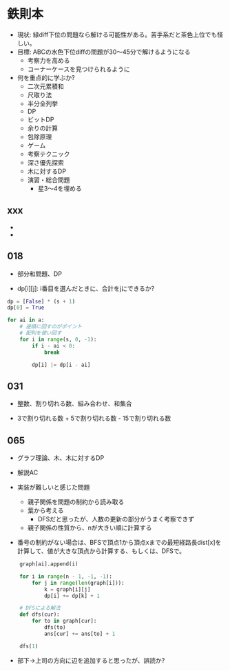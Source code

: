 # 鉄則本

- 現状: 緑diff下位の問題なら解ける可能性がある。苦手系だと茶色上位でも怪しい。
- 目標: ABCの水色下位diffの問題が30〜45分で解けるようになる
  - 考察力を高める
  - コーナーケースを見つけられるように
- 何を重点的に学ぶか?
  - 二次元累積和
  - 尺取り法
  - 半分全列挙
  - DP
  - ビットDP
  - 余りの計算
  - 包除原理
  - ゲーム
  - 考察テクニック
  - 深さ優先探索
  - 木に対するDP
  - 演習・総合問題
    - 星3〜4を埋める

## xxx

-
- 

## 018

- 部分和問題、DP

- dp[i][j]: i番目を選んだときに、合計をjにできるか?

```py
dp = [False] * (s + 1)
dp[0] = True

for ai in a:
    # 逆順に回すのがポイント
    # 配列を使い回す
    for i in range(s, 0, -1):
        if i - ai < 0:
            break

        dp[i] |= dp[i - ai]
```

## 031

- 整数、割り切れる数、組み合わせ、和集合

- 3で割り切れる数 + 5で割り切れる数 - 15で割り切れる数

## 065

- グラフ理論、木、木に対するDP

- 解説AC
- 実装が難しいと感じた問題
  - 親子関係を問題の制約から読み取る
  - 葉から考える
    - DFSだと思ったが、人数の更新の部分がうまく考察できず
  - 親子関係の性質から、nが大きい順に計算する
- 番号の制約がない場合は、BFSで頂点1から頂点xまでの最短経路長dist[x]を計算して、値が大きな頂点から計算する、もしくは、DFSで。

```py
    graph[ai].append(i)

    for i in range(n - 1, -1, -1):
        for j in range(len(graph[i])):
            k = graph[i][j]
            dp[i] += dp[k] + 1      

    # DFSによる解法
    def dfs(cur):
        for to in graph[cur]:
            dfs(to)
            ans[cur] += ans[to] + 1

    dfs(1)
```

- 部下→上司の方向に辺を追加すると思ったが、誤読か?
